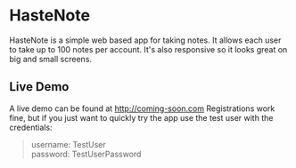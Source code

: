# HasteNote

HasteNote is a simple web based app for taking notes.
It allows each user to take up to 100 notes per account.
It's also responsive so it looks great on big and small screens.

## Live Demo
A live demo can be found at <http://coming-soon.com>
Registrations work fine, but if you just want to quickly try the
app use the test user with the credentials:

> username: TestUser  
> password: TestUserPassword
